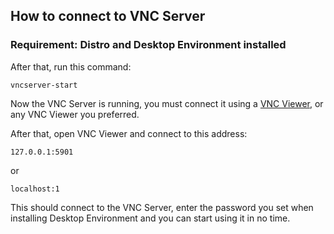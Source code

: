 ## How to connect to VNC Server

### Requirement: Distro and Desktop Environment installed

After that, run this command:

`vncserver-start`

Now the VNC Server is running, you must connect it using a [VNC Viewer](https://play.google.com/store/apps/details?id=com.realvnc.viewer.android&hl=en), or any VNC Viewer you preferred.

After that, open VNC Viewer and connect to this address:

`127.0.0.1:5901`

or

`localhost:1`

This should connect to the VNC Server, enter the password you set when installing Desktop Environment and you can start using it in no time.